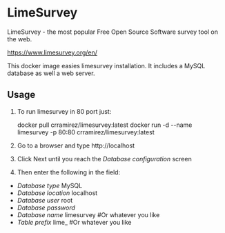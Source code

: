 LimeSurvey
==========

LimeSurvey - the most popular
Free Open Source Software survey tool on the web.

https://www.limesurvey.org/en/

This docker image easies limesurvey installation. It includes a MySQL database as well a web server.

## Usage

1. To run limesurvey in 80 port just:

    docker pull crramirez/limesurvey:latest
    docker run -d --name limesurvey -p 80:80 crramirez/limesurvey:latest

2. Go to a browser and type http://localhost
3. Click Next until you reach the *Database configuration* screen
4. Then enter the following in the field:
  - *Database type* MySQL
  - *Database location* localhost
  - *Database user* root
  - *Database password*
  - *Database name* limesurvey #Or whatever you like
  - *Table prefix* lime_ #Or whatever you like
